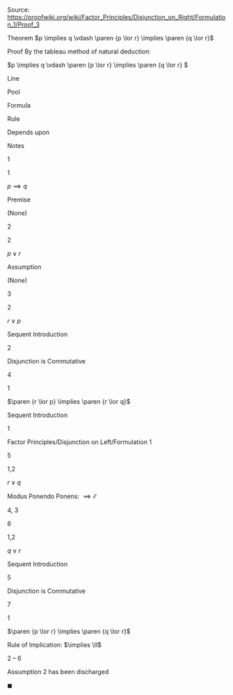 # 

Source: https://proofwiki.org/wiki/Factor_Principles/Disjunction_on_Right/Formulation_1/Proof_3

Theorem
$p \implies q \vdash \paren {p \lor r} \implies \paren {q \lor r}$


Proof
By the tableau method of natural deduction:


$p \implies q \vdash \paren {p \lor r} \implies \paren {q \lor r} $


Line


Pool

Formula

Rule

Depends upon

Notes


1


1

$p \implies q$

Premise

(None)




2


2

$p \lor r$

Assumption

(None)




3


2

$r \lor p$

Sequent Introduction

2

Disjunction is Commutative


4


1

$\paren {r \lor p} \implies \paren {r \lor q}$

Sequent Introduction

1

Factor Principles/Disjunction on Left/Formulation 1


5


1,2

$r \lor q$

Modus Ponendo Ponens: $\implies \mathcal E$

4, 3




6


1,2

$q \lor r$

Sequent Introduction

5

Disjunction is Commutative


7


1

$\paren {p \lor r} \implies \paren {q \lor r}$

Rule of Implication: $\implies \II$

2 – 6

Assumption 2 has been discharged

$\blacksquare$





